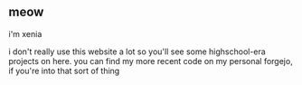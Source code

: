 ## meow

i'm xenia

i don't really use this website a lot so you'll see some highschool-era projects on here. you can find my more recent code on my personal forgejo, if you're into that sort of thing
